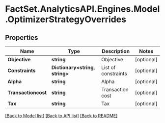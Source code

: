 # FactSet.AnalyticsAPI.Engines.Model.OptimizerStrategyOverrides

## Properties

Name | Type | Description | Notes
------------ | ------------- | ------------- | -------------
**Objective** | **string** | Objective | [optional] 
**Constraints** | **Dictionary&lt;string, string&gt;** | List of constraints | [optional] 
**Alpha** | **string** | Alpha | [optional] 
**Transactioncost** | **string** | Transaction cost | [optional] 
**Tax** | **string** | Tax | [optional] 

[[Back to Model list]](../README.md#documentation-for-models) [[Back to API list]](../README.md#documentation-for-api-endpoints) [[Back to README]](../README.md)

